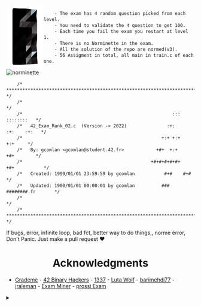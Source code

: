 <img align="left" width="100" height="169" src="42_logo.png">

		- The exam has 4 random question picked from each level.
		- You need to validate the 4 question to get 100.
		- Each time you fail the exam you restart at level 1.
		- There is no Norminette in the exam.
		- All the solution of the repo are normed(v3).
		- 56 Assigment in total, all main in train.c of each one.


 ![norminette](https://badgen.net/badge/Norminette/Passed/green?icon=github&label)

```
	/* ************************************************************************** */
	/*                                                                            */
	/*                                                        :::      ::::::::   */
	/*   42_Exam_Rank_02.c  (Version -> 2022)               :+:      :+:    :+:   */
	/*                                                    +:+ +:+         +:+     */
	/*   By: gcomlan <gcomlan@student.42.fr>            +#+  +:+       +#+        */
	/*                                                +#+#+#+#+#+   +#+           */
	/*   Created: 1999/01/01 23:59:59 by gcomlan           #+#    #+#             */
	/*   Updated: 1900/01/01 00:00:01 by gcomlan          ###   ########.fr       */
	/*                                                                            */
	/* ************************************************************************** */
```

If bugs, error, infinite loop, bad fct, better way to do things,, norme error, Don't Panic. Just make a pull request ❤️

<h1 align="center"> Acknowledgments </h1>

* [Grademe](https://github.com/JCluzet/42_GradeMe) - [42 Binary Hackers](https://github.com/Binary-Hackers/42_Subjects) - [1337](https://github.com/48d31kh413k/1337-Piscine-42) - [Luta Wolf](https://github.com/luta-wolf/42-examrank) - [barimehdi77](https://github.com/barimehdi77/42-piscine-exam) - [jraleman](https://github.com/jraleman/42.Exam-C) - [Exam Miner](https://github.com/fwuensche/42-exam-miner) - [prossi Exam](https://github.com/pasqualerossi/42-School-Exam-Rank-02)

<details>
<summary></summary>
Good Luck 🍀
</details>
